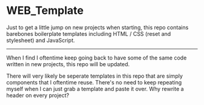 ﻿# WEB_Template
Just to get a little jump on new projects when starting, this repo contains barebones boilerplate templates including HTML / CSS (reset and stylesheet) and JavaScript.

---

When I find I oftentime keep going back to have some of the same code written in new projects, this repo will be updated.

There will very likely be seperate templates in this repo that are simply components that I oftentime reuse. There's no need to keep repeating myself when I can just grab a template and paste it over. Why rewrite a header on every project?
